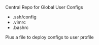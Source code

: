 Central Repo for Global User Configs

- .ssh/config
- .vimrc
- .bashrc

Plus a file to deploy configs to user profile
